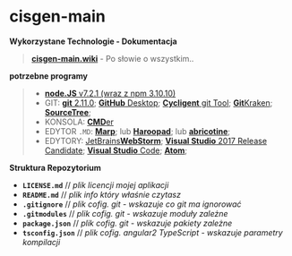# cisgen-main

**Wykorzystane Technologie - Dokumentacja**
> [**cisgen-main.wiki**](https://github.com/Cisowscy/cisgen-main/wiki) - Po słowie o wszystkim..

**potrzebne programy**

>- [**node.JS**  v7.2.1 (wraz z npm 3.10.10)](https://nodejs.org/en/download/current/)
>- GIT: [**git** 2.11.0](https://git-scm.com/downloads); [**GitHub** Desktop](https://desktop.github.com/); [**Cycligent** git Tool](https://www.cycligent.com/git-tool); [**Git**Kraken](https://www.gitkraken.com/); [**SourceTree**](https://www.sourcetreeapp.com/); 
>- KONSOLA: [**CMD**er](http://cmder.net/)
>- EDYTOR `.MD`:  [**Marp**](https://yhatt.github.io/marp/); lub [**Haroopad**](http://pad.haroopress.com/); lub  [**abricotine**](http://abricotine.brrd.fr/); 
> - EDYTORY:  [JetBrains**WebStorm**](https://www.jetbrains.com/webstorm/);  [**Visual Studio** 2017 Release Candidate](https://www.visualstudio.com/pl/vs/visual-studio-2017-rc/);  [**Visual Studio** Code](https://code.visualstudio.com/insiders);  [**Atom**](https://atom.io/beta); 

**Struktura Repozytorium** 
- **`LICENSE.md`** // *plik licencji mojej aplikacji*
- **`README.md`** // *plik info który właśnie czytasz*
- **`.gitignore`** // *plik cofig. git - wskazuje co git ma ignorować*
- **`.gitmodules`** // *plik cofig. git - wskazuje moduły zależne*
- **`package.json`** // *plik cofig. git - wskazuje pakiety zależne*
-  **`tsconfig.json`** // *plik cofig. angular2 TypeScript - wskazuje parametry kompilacji*
